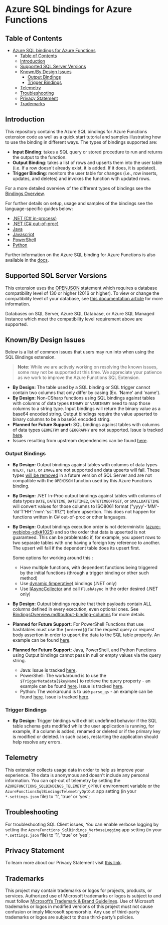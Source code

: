 # Azure SQL bindings for Azure Functions

## Table of Contents

- [Azure SQL bindings for Azure Functions](#azure-sql-bindings-for-azure-functions)
  - [Table of Contents](#table-of-contents)
  - [Introduction](#introduction)
  - [Supported SQL Server Versions](#supported-sql-server-versions)
  - [Known/By Design Issues](#knownby-design-issues)
    - [Output Bindings](#output-bindings)
    - [Trigger Bindings](#trigger-bindings)
  - [Telemetry](#telemetry)
  - [Troubleshooting](#troubleshooting)
  - [Privacy Statement](#privacy-statement)
  - [Trademarks](#trademarks)

## Introduction

This repository contains the Azure SQL bindings for Azure Functions extension code as well as a quick start tutorial and samples illustrating how to use the binding in different ways. The types of bindings supported are:

- **Input Binding**: takes a SQL query or stored procedure to run and returns the output to the function.
- **Output Binding**: takes a list of rows and upserts them into the user table (i.e. If a row doesn't already exist, it is added. If it does, it is updated).
- **Trigger Binding**: monitors the user table for changes (i.e., row inserts, updates, and deletes) and invokes the function with updated rows.

For a more detailed overview of the different types of bindings see the [Bindings Overview](https://github.com/Azure/azure-functions-sql-extension/blob/main/docs/BindingsOverview.md).

For further details on setup, usage and samples of the bindings see the language-specific guides below:

- [.NET (C# in-process)](https://github.com/Azure/azure-functions-sql-extension/blob/main/docs/SetupGuide_Dotnet.md)
- [.NET (C# out-of-proc)](https://github.com/Azure/azure-functions-sql-extension/blob/main/docs/SetupGuide_DotnetOutOfProc.md)
- [Java](https://github.com/Azure/azure-functions-sql-extension/blob/main/docs/SetupGuide_Java.md)
- [Javascript](https://github.com/Azure/azure-functions-sql-extension/blob/main/docs/SetupGuide_Javascript.md)
- [PowerShell](https://github.com/Azure/azure-functions-sql-extension/blob/main/docs/SetupGuide_PowerShell.md)
- [Python](https://github.com/Azure/azure-functions-sql-extension/blob/main/docs/SetupGuide_Python.md)

Further information on the Azure SQL binding for Azure Functions is also available in the [docs](https://aka.ms/sqlbindings).

## Supported SQL Server Versions

This extension uses the [OPENJSON](https://learn.microsoft.com/sql/t-sql/functions/openjson-transact-sql) statement which requires a database compatibility level of 130 or higher (2016 or higher). To view or change the compatibility level of your database, see [this documentation article](https://learn.microsoft.com/sql/relational-databases/databases/view-or-change-the-compatibility-level-of-a-database) for more information.

Databases on SQL Server, Azure SQL Database, or Azure SQL Managed Instance which meet the compatibility level requirement above are supported.

## Known/By Design Issues

Below is a list of common issues that users may run into when using the SQL Bindings extension.

> **Note:** While we are actively working on resolving the known issues, some may not be supported at this time. We appreciate your patience as we work to improve the Azure Functions SQL Extension.

- **By Design:** The table used by a SQL binding or SQL trigger cannot contain two columns that only differ by casing (Ex. 'Name' and 'name').
- **By Design:** Non-CSharp functions using SQL bindings against tables with columns of data types `BINARY` or `VARBINARY` need to map those columns to a string type. Input bindings will return the binary value as a base64 encoded string. Output bindings require the value upserted to binary columns to be a base64 encoded string.
- **Planned for Future Support:** SQL bindings against tables with columns of data types `GEOMETRY` and `GEOGRAPHY` are not supported. Issue is tracked [here](https://github.com/Azure/azure-functions-sql-extension/issues/654).
- Issues resulting from upstream dependencies can be found [here](https://github.com/Azure/azure-functions-sql-extension/issues?q=is%3Aopen+is%3Aissue+label%3Aupstream).

### Output Bindings

- **By Design:** Output bindings against tables with columns of data types `NTEXT`, `TEXT`, or `IMAGE` are not supported and data upserts will fail. These types [will be removed](https://docs.microsoft.com/sql/t-sql/data-types/ntext-text-and-image-transact-sql) in a future version of SQL Server and are not compatible with the `OPENJSON` function used by this Azure Functions binding.
- **By Design:** .NET In-Proc output bindings against tables with columns of data types `DATE`, `DATETIME`, `DATETIME2`, `DATETIMEOFFSET`, or `SMALLDATETIME` will convert values for those columns to ISO8061 format ("yyyy'-'MM'-'dd'T'HH':'mm':'ss'.'fffZ") before upsertion. This does not happen for functions written in C# out-of-proc or other languages.
- **By Design:** Output bindings execution order is not deterministic ([azure-webjobs-sdk#1025](https://github.com/Azure/azure-webjobs-sdk/issues/1025)) and so the order that data is upserted is not guaranteed. This can be problematic if, for example, you upsert rows to two separate tables with one having a foreign key reference to another. The upsert will fail if the dependent table does its upsert first.

    Some options for working around this :
  - Have multiple functions, with dependent functions being triggered by the initial functions (through a trigger binding or other such method)
  - Use [dynamic (imperative)](https://learn.microsoft.com/azure/azure-functions/functions-bindings-expressions-patterns#binding-at-runtime) bindings (.NET only)
  - Use [IAsyncCollector](https://learn.microsoft.com/azure/azure-functions/functions-dotnet-class-library?tabs=v2%2Ccmd#writing-multiple-output-values) and call `FlushAsync` in the order desired (.NET only)
- **By Design:** Output bindings require that their payloads contain ALL columns defined in every execution, even optional ones. See [BindingsOverview.md#output-binding-columns](https://github.com/Azure/azure-functions-sql-extension/blob/main/docs/BindingsOverview.md#output-binding-columns) for more details
- **Planned for Future Support:** For PowerShell Functions that use hashtables must use the `[ordered]@` for the request query or request body assertion in order to upsert the data to the SQL table properly. An example can be found [here](https://github.com/Azure/azure-functions-sql-extension/blob/main/samples/samples-powershell/AddProductsWithIdentityColumnArray/run.ps1).
- **Planned for Future Support:** Java, PowerShell, and Python Functions using Output bindings cannot pass in null or empty values via the query string.
  - Java: Issue is tracked [here](https://github.com/Azure/azure-functions-java-worker/issues/683).
  - PowerShell: The workaround is to use the `$TriggerMetadata[$keyName]` to retrieve the query property - an example can be found [here](https://github.com/Azure/azure-functions-sql-extension/blob/main/samples/samples-powershell/AddProductParams/run.ps1). Issue is tracked [here](https://github.com/Azure/azure-functions-powershell-worker/issues/895).
  - Python: The workaround is to use `parse_qs` - an example can be found [here](https://github.com/Azure/azure-functions-sql-extension/blob/main/samples/samples-python/AddProductParams/__init__.py). Issue is tracked [here](https://github.com/Azure/azure-functions-python-worker/issues/894).

### Trigger Bindings

- **By Design:** Trigger bindings will exhibit undefined behavior if the SQL table schema gets modified while the user application is running, for example, if a column is added, renamed or deleted or if the primary key is modified or deleted. In such cases, restarting the application should help resolve any errors.

## Telemetry

This extension collects usage data in order to help us improve your experience. The data is anonymous and doesn't include any personal information. You can opt-out of telemetry by setting the `AZUREFUNCTIONS_SQLBINDINGS_TELEMETRY_OPTOUT` environment variable or the `AzureFunctionsSqlBindingsTelemetryOptOut` app setting (in your `*.settings.json` file) to '1', 'true' or 'yes';

## Troubleshooting

For troubleshooting SQL Client issues, You can enable verbose logging by setting the `AzureFunctions_SqlBindings_VerboseLogging` app setting (in your `*.settings.json` file) to '1', 'true' or 'yes';

## Privacy Statement

To learn more about our Privacy Statement visit [this link](https://go.microsoft.com/fwlink/?LinkID=824704).

## Trademarks

This project may contain trademarks or logos for projects, products, or services. Authorized use of Microsoft trademarks or logos is subject to and must follow [Microsoft’s Trademark & Brand Guidelines](https://www.microsoft.com/legal/intellectualproperty/trademarks/usage/general). Use of Microsoft trademarks or logos in modified versions of this project must not cause confusion or imply Microsoft sponsorship. Any use of third-party trademarks or logos are subject to those third-party’s policies.
